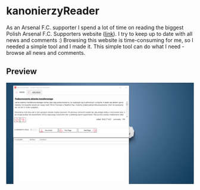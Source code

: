 # kanonierzyReader

As an Arsenal F.C. supporter I spend a lot of time on reading the biggest Polish Arsenal F.C. Supporters website (<a href="http://kanonierzy.com/">link</a>). I try to keep up to date with all news and comments :) Browsing this website is time-consuming for me, so I needed a simple tool and I made it. This simple tool can do what I need - browse all news and comments.

Preview
----------
![kanonierzyReader Preview Gif](https://raw.githubusercontent.com/shanyuri/kanonierzy-reader/master/kanonierzy-reader-preview.gif)
